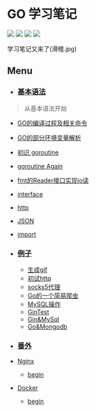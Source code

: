 # GO 学习笔记

![](https://img.shields.io/badge/Note-Golang-blue.svg?longCache=true&style=popout-square)
![](https://img.shields.io/badge/level-Freshman-brightgreen.svg?longCache=true&style=popout-square)
![](https://img.shields.io/badge/frequency-Not_sure-red.svg?longCache=true&style=popout-square) 
![](https://img.shields.io/badge/Thanks-Star-yellow.svg?longCache=true&style=popout-square) 

学习笔记又来了(滑稽.jpg)

## Menu

- ### [基本语法](https://github.com/hanqizheng/Go-Learning/tree/master/%E5%9F%BA%E6%9C%AC%E8%AF%AD%E6%B3%95)
> 从基本语法开始
  - [GO的编译过程及相关命令](https://github.com/hanqizheng/Go-Learning/blob/master/%E5%9F%BA%E6%9C%AC%E8%AF%AD%E6%B3%95/GOCMD.md)
  - [GO的部分环境变量解析](https://github.com/hanqizheng/Go-Learning/blob/master/%E5%9F%BA%E6%9C%AC%E8%AF%AD%E6%B3%95/GOENV.md)
  - [初识 goroutine](https://github.com/hanqizheng/Go-Learning/blob/master/%E5%9F%BA%E6%9C%AC%E8%AF%AD%E6%B3%95/goroutine.md)
  - [goroutine Again](https://github.com/hanqizheng/Go-Learning/blob/master/基本语法/goroutine2.md)
  - [fmt的Reader接口实现io读](https://github.com/hanqizheng/Go-Learning/blob/master/%E5%9F%BA%E6%9C%AC%E8%AF%AD%E6%B3%95/io.md)
  - [interface](https://github.com/hanqizheng/Go-Learning/blob/master/%E5%9F%BA%E6%9C%AC%E8%AF%AD%E6%B3%95/interface.md)
  - [http](https://github.com/hanqizheng/Go-Learning/blob/master/%E5%9F%BA%E6%9C%AC%E8%AF%AD%E6%B3%95/http.md)
  - [JSON](https://github.com/hanqizheng/Go-Learning/blob/master/%E5%9F%BA%E6%9C%AC%E8%AF%AD%E6%B3%95/json.md)
  - [import](https://github.com/hanqizheng/Go-Learning/blob/master/%E5%9F%BA%E6%9C%AC%E8%AF%AD%E6%B3%95/import.md)

- ### [例子](https://github.com/hanqizheng/Go-Learning/tree/master/exm)
  - [生成gif](https://github.com/hanqizheng/Go-Learning/blob/master/exm/gif.go)
  - [初试http](https://github.com/hanqizheng/Go-Learning/blob/master/exm/http.go)
  - [socks5代理](https://github.com/hanqizheng/Go-Learning/blob/master/exm/socks5Proxy.go)
  - [Go的一个简易爬虫](https://github.com/hanqizheng/Go-Learning/blob/master/exm/gotut/gotut.go)
  - [MySQL操作](https://github.com/hanqizheng/Go-Learning/blob/master/exm/mysql.go)
  - [GinTest](https://github.com/hanqizheng/Go-Learning/blob/master/exm/ginTest.go)
  - [Gin&MySql](https://github.com/hanqizheng/Go-Learning/tree/master/exm/gingin)
  - [Go&Mongodb](https://github.com/hanqizheng/Go-Learning/blob/master/exm/mongo.go)

- ### [番外](https://github.com/hanqizheng/Go-Learning/tree/master/%E7%95%AA%E5%A4%96)
- [Nginx](https://github.com/hanqizheng/Go-Learning/tree/master/%E7%95%AA%E5%A4%96/Nginx)
  - [begin](https://github.com/hanqizheng/Go-Learning/blob/master/%E7%95%AA%E5%A4%96/Nginx/Nginx.md)
- [Docker](https://github.com/hanqizheng/Go-Learning/tree/master/%E7%95%AA%E5%A4%96/Docker)
  - [begin](https://github.com/hanqizheng/Go-Learning/blob/master/%E7%95%AA%E5%A4%96/Docker/docker1.md)